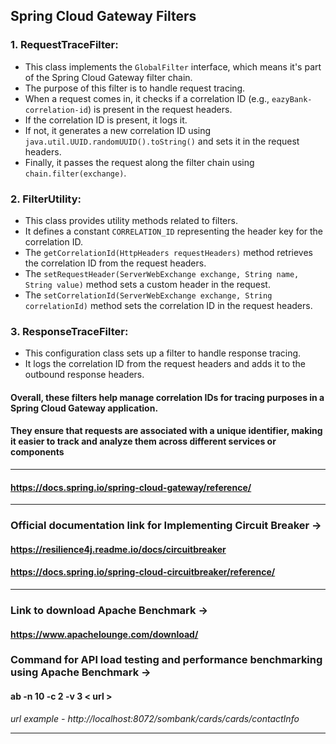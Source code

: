 ## Spring Cloud Gateway Filters

### 1. RequestTraceFilter:
- This class implements the `GlobalFilter` interface, which means it's part of the Spring Cloud Gateway filter chain.
- The purpose of this filter is to handle request tracing.
- When a request comes in, it checks if a correlation ID (e.g., `eazyBank-correlation-id`) is present in the request headers.
- If the correlation ID is present, it logs it.
- If not, it generates a new correlation ID using `java.util.UUID.randomUUID().toString()` and sets it in the request headers.
- Finally, it passes the request along the filter chain using `chain.filter(exchange)`.

### 2. FilterUtility:
- This class provides utility methods related to filters.
- It defines a constant `CORRELATION_ID` representing the header key for the correlation ID.
- The `getCorrelationId(HttpHeaders requestHeaders)` method retrieves the correlation ID from the request headers.
- The `setRequestHeader(ServerWebExchange exchange, String name, String value)` method sets a custom header in the request.
- The `setCorrelationId(ServerWebExchange exchange, String correlationId)` method sets the correlation ID in the request headers.

### 3. ResponseTraceFilter:
- This configuration class sets up a filter to handle response tracing.
- It logs the correlation ID from the request headers and adds it to the outbound response headers.


#### Overall, these filters help manage correlation IDs for tracing purposes in a Spring Cloud Gateway application.
#### They ensure that requests are associated with a unique identifier, making it easier to track and analyze them across different services or components

--------------------------------------------------------------------------------------------------------------------------------------------------------------------

#### https://docs.spring.io/spring-cloud-gateway/reference/

--------------------------------------------------------------------------------------------------------------------------------------------------------------------

### Official documentation link for Implementing Circuit Breaker ->
#### https://resilience4j.readme.io/docs/circuitbreaker
#### https://docs.spring.io/spring-cloud-circuitbreaker/reference/

--------------------------------------------------------------------------------------------------------------------------------------------------------------------
### Link to download Apache Benchmark ->
#### https://www.apachelounge.com/download/  

### Command for API load testing and performance benchmarking using Apache Benchmark -> 
#### ab -n 10 -c 2 -v 3 < url >
_url example -  http://localhost:8072/sombank/cards/cards/contactInfo_

--------------------------------------------------------------------------------------------------------------------------------------------------
